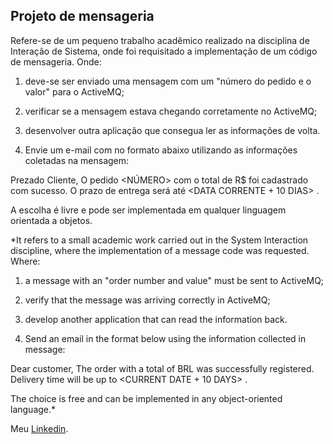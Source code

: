 ## Projeto de mensageria
Refere-se de um pequeno trabalho acadêmico realizado na disciplina de Interação de Sistema, onde foi requisitado a implementação de um código de mensageria.
Onde:
1) deve-se ser enviado uma mensagem com um "número do pedido e o valor" para o ActiveMQ;
2) verificar se a mensagem estava chegando corretamente no ActiveMQ;
3) desenvolver outra aplicação que consegua ler as informações de volta.

4) Envie um e-mail com no formato abaixo utilizando as informações coletadas na
mensagem:

Prezado Cliente,
O pedido <NÚMERO> com o total de R$ <VALOR> foi cadastrado com sucesso.
O prazo de entrega será até <DATA CORRENTE + 10 DIAS> .

A escolha é livre e pode ser implementada em qualquer linguagem orientada a objetos.

*It refers to a small academic work carried out in the System Interaction discipline, where the implementation of a message code was requested.
Where:
1) a message with an "order number and value" must be sent to ActiveMQ;
2) verify that the message was arriving correctly in ActiveMQ;
3) develop another application that can read the information back.

4) Send an email in the format below using the information collected in
message:

Dear customer,
The order <NUMBER> with a total of BRL <VALUE> was successfully registered.
Delivery time will be up to <CURRENT DATE + 10 DAYS> .

The choice is free and can be implemented in any object-oriented language.*


Meu [Linkedin](https://www.linkedin.com/in/germano-macieira).

